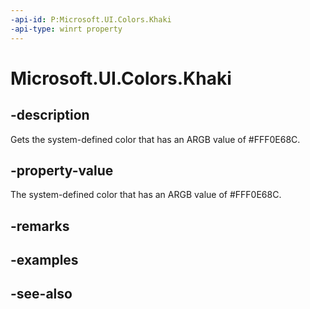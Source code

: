 ```yaml
---
-api-id: P:Microsoft.UI.Colors.Khaki
-api-type: winrt property
---
```


<!-- Property syntax
public Windows.UI.Color Khaki { get; }
-->

# Microsoft.UI.Colors.Khaki

## -description

Gets the system-defined color that has an ARGB value of #FFF0E68C.

## -property-value

The system-defined color that has an ARGB value of #FFF0E68C.

## -remarks

## -examples

## -see-also
